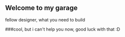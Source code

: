 ## Welcome to my garage
fellow designer, what you need to build

###cool,
but i can't help you now, good luck with that :D
